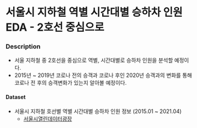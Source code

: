
# 서울시 지하철 역별 시간대별 승하차 인원 EDA - 2호선 중심으로



### Description
   + 서울 지하철 중 2호선을 중심으로 역별, 시간대별로 승하차 인원을 분석할 예정이다.
   + 2015년 ~ 2019년 코로나 전의 승객과
    코로나 후인 2020년 승객과의 변화를 통해 코로나 전 후의 승객변화가 있는지 알아볼 예정이다. 


#### Dataset
   + 서울시 지하철 호선별 역별 시간대별 승하차 인원 정보 (2015.01 ~ 2021.04)
        -  [서울시열린데이터광장](https://data.seoul.go.kr)



